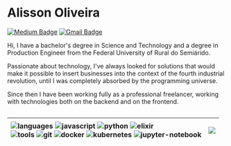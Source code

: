 # Alisson Oliveira

[![Medium Badge](https://img.shields.io/badge/-@alissonraphaeloliveira-000?style=flat-square&logo=Medium&logoColor=white&link=https://medium.com/@alissonraphaeloliveira)](https://medium.com/@alissonraphaeloliveira)
[![Gmail Badge](https://img.shields.io/badge/-alissonraphaeloliveira@gmail.com-000?style=flat-square&logo=Gmail&logoColor=white&link=mailto:alissonraphaelolivera@gmail.com)](mailto:alissonraphaelolivera@gmail.com)

Hi, I have a bachelor's degree in Science and Technology and a degree in Production Engineer from the Federal University of Rural do Semiárido.

Passionate about technology, I've always looked for solutions that would make it possible to insert businesses into the context of the fourth industrial revolution, until I was completely absorbed by the programming universe.

Since then I have been working fully as a professional freelancer, working with technologies both on the backend and on the frontend.

##


| ![languages](https://img.shields.io/static/v1?label=&message=Languages:&color=black&style=flat-square) ![javascript](https://img.shields.io/static/v1?logo=JavaScript&labelColor=f1cd00&label=&message=JavaScript&color=gold&logoColor=black&style=flat-square) ![python](https://img.shields.io/static/v1?logo=python&labelColor=3253b4&label=&message=Python&color=royalblue&logoColor=white&style=flat-square) ![elixir](https://img.shields.io/static/v1?logo=elixir&labelColor=740074&label=&message=Elixir&color=darkmagenta&logoColor=white&style=flat-square) <br/> ![tools](https://img.shields.io/static/v1?label=&message=Tools:&color=black&style=flat-square) ![git](https://img.shields.io/static/v1?logo=git&labelColor=e0573f&label=&message=Git&color=tomato&logoColor=white&style=flat-square) ![docker](https://img.shields.io/static/v1?logo=docker&labelColor=00a8e0&label=&message=Docker&color=deepskyblue&logoColor=white&style=flat-square) ![kubernetes](https://img.shields.io/static/v1?logo=kubernetes&labelColor=3c709b&label=&message=Kubernetes&color=steelblue&logoColor=white&style=flat-square) ![jupyter-notebook](https://img.shields.io/static/v1?logo=jupyter&labelColor=dd3b00&label=&message=Jupyter-Notebook&color=orangered&logoColor=white&style=flat-square) | <p align="center">   <img src ="https://github-readme-stats.vercel.app/api/top-langs/?username=AlissonRaphael&layout=compact&&hide_border=true?theme=dark&title_color=000&bg_color=fff&langs_count=10&hide=jupyter%20notebook,tex,css,php"> </p> |
|:-----------------------------------------------------------------------------------------------------------------------------------------------------------------------------------------------------------------------------------------------------------------------------------------------------------------------------------------------------------------------------------------------------------------------------------------------------------------------------------------------------------------------------------------------------------------------------------------------------------------------------------------------------------------------------------------------------------------------------------------------------------------------------------------------------------------------------------------------------------------------------------------------------------------------------------------------------------------------------------------------------------------------------------------------------------------------------------------------------------------------------------------------------------------------------------------------------------------------------------------------------------------------------------------------------------|:------------------------------------------------------------------------------------------------------------------------------------------------------------------------------------------------------------------------------------------------:|


